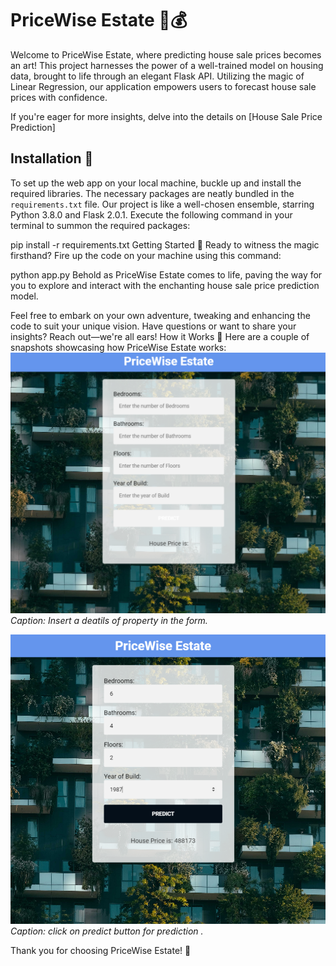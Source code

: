 # PriceWise Estate 🏡💰

Welcome to PriceWise Estate, where predicting house sale prices becomes an art! This project harnesses the power of a well-trained model on housing data, brought to life through an elegant Flask API. Utilizing the magic of Linear Regression, our application empowers users to forecast house sale prices with confidence.

If you're eager for more insights, delve into the details on [House Sale Price Prediction]

## Installation 🚀

To set up the web app on your local machine, buckle up and install the required libraries. The necessary packages are neatly bundled in the `requirements.txt` file. Our project is like a well-chosen ensemble, starring Python 3.8.0 and Flask 2.0.1. Execute the following command in your terminal to summon the required packages:


pip install -r requirements.txt
Getting Started 🏁
Ready to witness the magic firsthand? Fire up the code on your machine using this command:



python app.py
Behold as PriceWise Estate comes to life, paving the way for you to explore and interact with the enchanting house sale price prediction model.

Feel free to embark on your own adventure, tweaking and enhancing the code to suit your unique vision. Have questions or want to share your insights? Reach out—we're all ears!
How it Works 🌟
Here are a couple of snapshots showcasing how PriceWise Estate works:
![PriceWise Estate Screenshot 01](static/images/pricewise01.png)
*Caption: Insert a deatils of property in the form.*

![PriceWise Estate Screenshot 02](static/images/pricewise02.png)
*Caption: click on predict button for prediction .*


Thank you for choosing PriceWise Estate! 🌟
